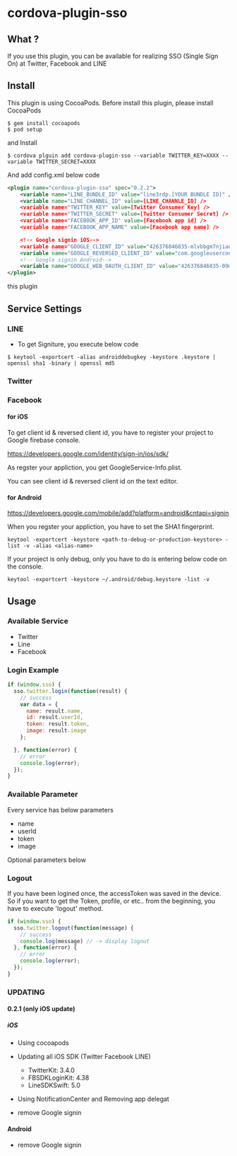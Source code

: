 # cordova-plugin-sso


## What ?

If you use this plugin, you can be available for realizing SSO (Single Sign On) at Twitter, Facebook and LINE

## Install

This plugin is using CocoaPods.
Before install this plugin, please install CocoaPods

```
$ gem install cocoapods
$ pod setup
```

and Install 

```
$ cordova plguin add cordova-plugin-sso --variable TWITTER_KEY=XXXX --variable TWITTER_SECRET=XXXX
```

And add config.xml below code

```xml
<plugin name="cordova-plugin-sso" spec="0.2.2">
    <variable name="LINE_BUNDLE_ID" value="line3rdp.[YOUR BUNDLE ID]" />
    <variable name="LINE_CHANNEL_ID" value=[LINE_CHANNLE_ID] />
    <variable name="TWITTER_KEY" value=[Twitter Consumer Key] />
    <variable name="TWITTER_SECRET" value=[Twitter Consumer Secret] />
    <variable name="FACEBOOK_APP_ID" value=[Facebook app id] />
    <variable name="FACEBOOK_APP_NAME" value=[Facebook app name] />

    <!-- Google signin iOS-->
    <variable name="GOOGLE_CLIENT_ID" value="426376846835-mlvbbgm7njiaqnt9d9k1i3v1tbb3sieq.apps.googleusercontent.com" />
    <variable name="GOOGLE_REVERSED_CLIENT_ID" value="com.googleusercontent.apps.426376846835-mlvbbgm7njiaqnt9d9k1i3v1tbb3sieq" />
    <!-- Google signin Android-->
    <variable name="GOOGLE_WEB_OAUTH_CLIENT_ID" value="426376846835-09m1vk5faq5m480ov06lbsedpbuldjpj.apps.googleusercontent.com"/>
</plugin>

```

this plugin

## Service Settings 

### LINE

- To get Signiture, you execute below code

```
$ keytool -exportcert -alias androiddebugkey -keystore .keystore | openssl sha1 -binary | openssl md5
```

### Twitter

### Facebook


#### for iOS

To get client id & reversed client id, you have to register your project to Google firebase console.

https://developers.google.com/identity/sign-in/ios/sdk/

As regster your appliction, you get GoogleService-Info.plist.

You can see client id & reversed client id on the text editor.


#### for Android

https://developers.google.com/mobile/add?platform=android&cntapi=signin

When you regster your appliction, you have to set the SHA1 fingerprint.

`keytool -exportcert -keystore <path-to-debug-or-production-keystore> -list -v -alias <alias-name>`

If your project is only debug, only you have to do is entering below code on the console.

`keytool -exportcert -keystore ~/.android/debug.keystore -list -v`



## Usage



### Available Service

- Twitter
- Line
- Facebook

### Login Example

```javascript
if (window.sso) {
  sso.twitter.login(function(result) {
    // success
    var data = {
      name: result.name,
      id: result.userId,
      token: result.token,
      image: result.image
    };

  }, function(error) {
    // error
    console.log(error);
  });
}
```

### Available Parameter


Every service has below parameters

- name 
- userId
- token
- image


Optional parameters below

### Logout

If you have been logined once, the accessToken was saved in the device.
So if you want to get the Token, profile, or etc.. from the beginning, you have to execute 'logout' method.


```javascript
if (window.sso) {
  sso.twitter.logout(function(message) {
    // success
    console.log(message) // -> display logout
  }, function(error) {
    // error
    console.log(error);
  });
}
```

### UPDATING

#### 0.2.1 (only iOS update)

##### iOS

- Using cocoapods
- Updating all iOS SDK (Twitter Facebook LINE) 
  - TwitterKit:  3.4.0
  - FBSDKLoginKit: 4.38
  - LineSDKSwift:  5.0

- Using NotificationCenter and Removing app delegat
- remove Google signin

#### Android
- remove Google signin
